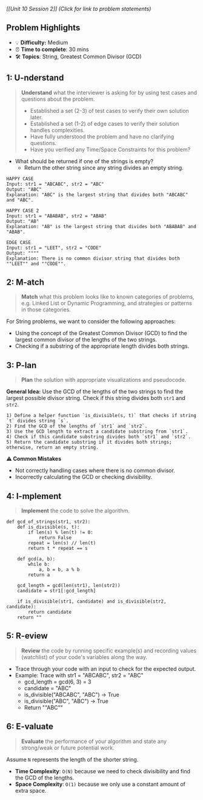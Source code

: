 *[[Unit 10 Session 2]] (Click for link to problem statements)*

## Problem Highlights

* 💡 **Difficulty:** Medium
* ⏰ **Time to complete**: 30 mins
* 🛠️ **Topics**: String, Greatest Common Divisor (GCD)
    
## 1: U-nderstand
 
> **Understand** what the interviewer is asking for by using test cases and questions about the problem.
> - Established a set (2-3) of test cases to verify their own solution later.
> - Established a set (1-2) of edge cases to verify their solution handles complexities.
> - Have fully understood the problem and have no clarifying questions.
> - Have you verified any Time/Space Constraints for this problem?

- What should be returned if one of the strings is empty?
    - Return the other string since any string divides an empty string.

```
HAPPY CASE
Input: str1 = "ABCABC", str2 = "ABC"
Output: "ABC"
Explanation: "ABC" is the largest string that divides both "ABCABC" and "ABC".

HAPPY CASE 2
Input: str1 = "ABABAB", str2 = "ABAB"
Output: "AB"
Explanation: "AB" is the largest string that divides both "ABABAB" and "ABAB".

EDGE CASE
Input: str1 = "LEET", str2 = "CODE"
Output: """"
Explanation: There is no common divisor string that divides both ""LEET"" and ""CODE"".
```
    
## 2: M-atch

> **Match** what this problem looks like to known categories of problems, e.g. Linked List or Dynamic Programming, and strategies or patterns in those categories.

For String problems, we want to consider the following approaches:

- Using the concept of the Greatest Common Divisor (GCD) to find the largest common divisor of the lengths of the two strings.
- Checking if a substring of the appropriate length divides both strings.

## 3: P-lan

> **Plan** the solution with appropriate visualizations and pseudocode.

**General Idea:** Use the GCD of the lengths of the two strings to find the largest possible divisor string. Check if this string divides both `str1` and `str2`.

```
1) Define a helper function `is_divisible(s, t)` that checks if string `t` divides string `s`.
2) Find the GCD of the lengths of `str1` and `str2`.
3) Use the GCD length to extract a candidate substring from `str1`.
4) Check if this candidate substring divides both `str1` and `str2`.
5) Return the candidate substring if it divides both strings; otherwise, return an empty string.
```

**⚠️ Common Mistakes**

- Not correctly handling cases where there is no common divisor.
- Incorrectly calculating the GCD or checking divisibility.

## 4: I-mplement

> **Implement** the code to solve the algorithm.

```
def gcd_of_strings(str1, str2):
    def is_divisible(s, t):
        if len(s) % len(t) != 0:
            return False
        repeat = len(s) // len(t)
        return t * repeat == s

    def gcd(a, b):
        while b:
            a, b = b, a % b
        return a
    
    gcd_length = gcd(len(str1), len(str2))
    candidate = str1[:gcd_length]
    
    if is_divisible(str1, candidate) and is_divisible(str2, candidate):
        return candidate
    return ""
```
 
## 5: R-eview

> **Review** the code by running specific example(s) and recording values (watchlist) of your code's variables along the way.

- Trace through your code with an input to check for the expected output.
- Example: Trace with str1 = "ABCABC", str2 = "ABC"
    - gcd_length = gcd(6, 3) = 3
    - candidate = "ABC"
    - is_divisible("ABCABC", "ABC") -> True
    - is_divisible("ABC", "ABC") -> True
    - Return ""ABC""

## 6: E-valuate

> **Evaluate** the performance of your algorithm and state any strong/weak or future potential work.

Assume `N` represents the length of the shorter string.

* **Time Complexity**: `O(N)` because we need to check divisibility and find the GCD of the lengths.
* **Space Complexity**: `O(1)` because we only use a constant amount of extra space.